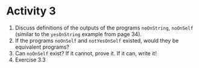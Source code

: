 # Activity 3

1. Discuss definitions of the outputs of the programs `noOnString`, `noOnSelf` (similar to the `yesOnString` example from page 34).
2. If the programs `noOnSelf` and `notYesOnSelf` existed, would they be equivalent programs?
3. Can `noOnSelf` exist? If it cannot, prove it. If it can, write it!
4. Exercise 3.3
